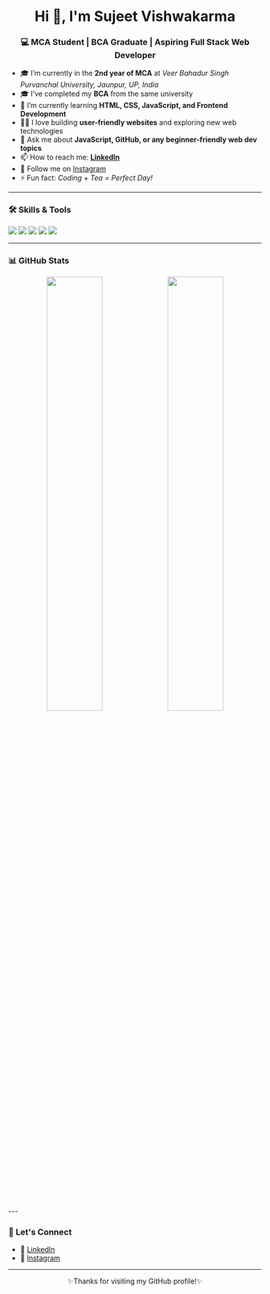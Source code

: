 <h1 align="center">Hi 👋, I'm Sujeet Vishwakarma</h1>
<h3 align="center">💻 MCA Student | BCA Graduate | Aspiring Full Stack Web Developer</h3>

- 🎓 I’m currently in the **2nd year of MCA** at *Veer Bahadur Singh Purvanchal University, Jaunpur, UP, India*
- 🎓 I’ve completed my **BCA** from the same university
- 🌱 I’m currently learning **HTML, CSS, JavaScript, and Frontend Development**
- 👨‍💻 I love building **user-friendly websites** and exploring new web technologies
- 💬 Ask me about **JavaScript, GitHub, or any beginner-friendly web dev topics**
- 📫 How to reach me: **[LinkedIn](https://www.linkedin.com/in/sujeet-vishwakarma-a19b2323a)**
- 📸 Follow me on [Instagram](https://www.instagram.com/sujeet_vishwakarma83/)
- ⚡ Fun fact: *Coding + Tea = Perfect Day!*

---

### 🛠️ Skills & Tools
<p>
  <img src="https://img.shields.io/badge/HTML5-E34F26?style=for-the-badge&logo=html5&logoColor=white"/>
  <img src="https://img.shields.io/badge/CSS3-1572B6?style=for-the-badge&logo=css3&logoColor=white"/>
  <img src="https://img.shields.io/badge/JavaScript-F7DF1E?style=for-the-badge&logo=javascript&logoColor=black"/>
  <img src="https://img.shields.io/badge/Git-F05032?style=for-the-badge&logo=git&logoColor=white"/>
  <img src="https://img.shields.io/badge/GitHub-100000?style=for-the-badge&logo=github&logoColor=white"/>
</p>

---
### 📊 GitHub Stats
<p align="center">
  <img src="https://github-readme-stats.vercel.app/api?username=sujeetvishwakarma83&show_icons=true&theme=tokyonight" width="47%"/>
  <img src="https://streak-stats.demolab.com?user=sujeetvishwakarma83&theme=tokyonight" width="47%"/>
</p>
---

### 🔗 Let's Connect

- 💼 [LinkedIn](https://www.linkedin.com/in/sujeet-vishwakarma-a19b2323a)
- 📸 [Instagram](https://www.instagram.com/sujeet_vishwakarma83/)

---

<p align="center">✨Thanks for visiting my GitHub profile!✨</p>

